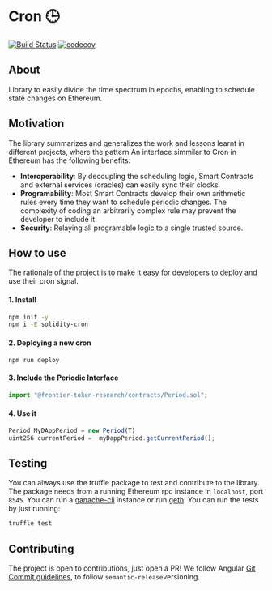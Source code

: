 # Cron 🕒 

[![Build Status](https://travis-ci.com/carlos-buendia/cron-solidity.svg?token=DJeMzxJJncp3nRaEUuxH&branch=develop)](https://travis-ci.com/carlos-buendia/cron-solidity)
[![codecov](https://codecov.io/gh/Frontier-project/cron/branch/master/graph/badge.svg?token=BGbU5Q6IRV)](https://codecov.io/gh/Frontier-project/cron)



## About

Library to easily divide the time spectrum in epochs, enabling to schedule state changes on Ethereum. 

## Motivation

The library summarizes and generalizes the work and lessons learnt in different projects, where the pattern An interface simmilar to Cron in Ethereum has the following benefits: 

 * **Interoperability**: By decoupling the scheduling logic, Smart Contracts and external services (oracles) can easily sync their clocks.
 * **Programability**: Most Smart Contracts develop their own arithmetic rules every time they want to schedule periodic changes. The complexity of coding an arbitrarily complex rule may prevent the developer to include it
 * **Security**: Relaying all programable logic to a single trusted source.


## How to use

The rationale of the project is to make it easy for developers to deploy and use their cron signal.

#### 1. Install

```bash
npm init -y
npm i -E solidity-cron
```

#### 2. Deploying a new cron
  `npm run deploy`
  
#### 3. Include the Periodic Interface

```javascript
import "@frontier-token-research/contracts/Period.sol";
```

#### 4. Use it 

```javascript
Period MyDAppPeriod = new Period(T)
uint256 currentPeriod =  myDappPeriod.getCurrentPeriod();
```


## Testing

You can always use the truffle package to test and contribute to the library. The package needs from a running Ethereum rpc instance in `localhost`, port `8545`. You can run a [ganache-cli](https://github.com/trufflesuite/ganache-cli) instance or run [geth](https://github.com/ethereum/go-ethereum). You can run the tests by just running:

```bash
truffle test
```


## Contributing

The project is open to contributions, just open a PR! We follow Angular [Git Commit guidelines](https://github.com/angular/angular.js/blob/master/DEVELOPERS.md#-git-commit-guidelines), to follow `semantic-release`versioning.

